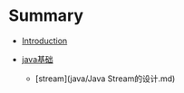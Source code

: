 # Summary

* [Introduction](README.md)

* [java基础](java/README.md)
  * [stream](java/Java Stream的设计.md)
  